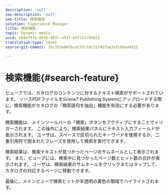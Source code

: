 ```yaml
---
description: 'null'
seo-description: 'null'
seo-title: 検索機能
solution: Experience Manager
title: 検索機能
topic: Dynamic media
uuid: eb8e79fa-893b-402c-a937-6d7121c95821
translation-type: tm+mt
source-git-commit: 7bc7b3a86fbcdc57cfdc31745fae3afc06e44b15

---
```



# 検索機能{#search-feature}

ビューアでは、カタログのコンテンツに対するテキスト検索がサポートされています。 ソースPDFファイルをScene7 Publishing Systemにアップロードする際に、検索機能がカタログの「検索語句を抽出」機能を有効にする必要があります。

検索機能は、メインツールバーの「検索」ボタンをアクティブにすることでトリガーされます。 この操作により、検索結果パネルにテキスト入力フィールドが表示されます。 ユーザは、スペースで区切られたキーワードを使用するか、二重引用符で囲まれたフレーズを使用して検索を実行できます。

検索結果は、検索テキストが見つかったページのサムネールとして表示されます。 また、ビューアには、検索中に見つかったページ数とヒット数の合計が表示されます。 ユーザは、検索結果のサムネールをクリックまたはタップして、カタログの対応するページに移動できます。

最後に、メインビューで検索ヒットが半透明の黄色の領域でハイライトされます。
